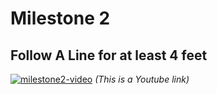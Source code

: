 # Milestone 2
## Follow A Line for at least 4 feet

[![milestone2-video](http://img.youtube.com/vi/b3Bkt6sIzog/0.jpg)](https://www.youtube.com/watch?v=b3Bkt6sIzog)
*(This is a Youtube link)*  


